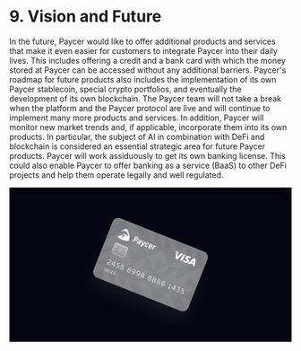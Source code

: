 # 9. Vision and Future

In the future, Paycer would like to offer additional products and services that make it even easier for customers to integrate Paycer into their daily lives. This includes offering a credit and a bank card with which the money stored at Paycer can be accessed without any additional barriers. Paycer's roadmap for future products also includes the implementation of its own Paycer stablecoin, special crypto portfolios, and eventually the development of its own blockchain. The Paycer team will not take a break when the platform and the Paycer protocol are live and will continue to implement many more products and services. In addition, Paycer will monitor new market trends and, if applicable, incorporate them into its own products. In particular, the subject of AI in combination with DeFi and blockchain is considered an essential strategic area for future Paycer products. Paycer will work assiduously to get its own banking license. This could also enable Paycer to offer banking as a service \(BaaS\) to other DeFi projects and help them operate legally and well regulated.

![Figure 10 Paycer VISA card that might be available in the future](../../.gitbook/assets/image%20%2810%29.png)

